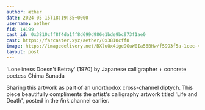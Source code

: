 ```yaml
---
author: æther
date: 2024-05-15T18:19:35+0000
username: aether
fid: 14199
cast_id: 0x3810cff8f4da1ff8d699d986e1bde9bc973f1ae0
cast: https://farcaster.xyz/aether/0x3810cff8
image: https://imagedelivery.net/BXluQx4ige9GuW0Ia56BHw/f5993f5a-1cec-4eb9-510e-12839ea88000/original
layout: post
---
```


'Loneliness Doesn't Betray' (1970)
by Japanese calligrapher +
concrete poetess Chima Sunada

Sharing this artwork as part of an unorthodox cross-channel diptych. This piece beautifully compliments the artist's calligraphy artwork titled 'Life and Death', posted in the /ink channel earlier.

<img src='https://imagedelivery.net/BXluQx4ige9GuW0Ia56BHw/f5993f5a-1cec-4eb9-510e-12839ea88000/original' alt='' referrerpolicy='no-referrer'/>
